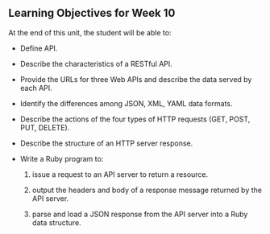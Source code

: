 Learning Objectives for Week 10
-------------------------------------------
At the end of this unit, the student will be able to:

* Define API.

* Describe the characteristics of a RESTful API.

* Provide the URLs for three Web APIs and describe the data served by each API.

* Identify the differences among JSON, XML, YAML data formats.

* Describe the actions of the four types of HTTP requests (GET, POST, PUT, DELETE).

* Describe the structure of an HTTP server response.

* Write a Ruby program to:

  1. issue a request to an API server to return a resource.

  2. output the headers and body of a response message returned by the API server.

  3. parse and load a JSON response from the API server into a Ruby data structure.